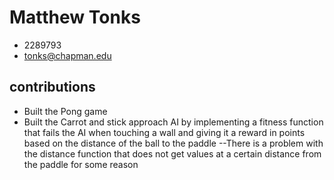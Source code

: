 # Matthew Tonks

- 2289793
- tonks@chapman.edu

## contributions

- Built the Pong game
- Built the Carrot and stick approach AI by implementing a fitness function that fails the AI when touching a wall and giving it a reward in points based on the distance of the ball to the paddle
    --There is a problem with the distance function that does not get values at a certain distance from the paddle for some reason
